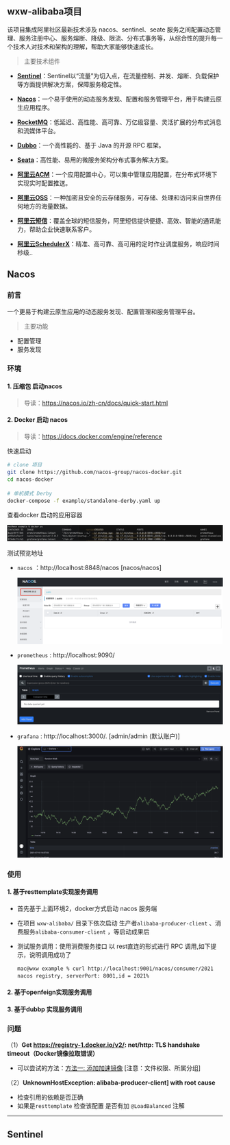 ## wxw-alibaba项目

该项目集成阿里社区最新技术涉及 nacos、sentinel、seate 服务之间配置动态管理、服务注册中心、服务熔断、降级、限流、分布式事务等，从综合性的提升每一个技术人对技术和架构的理解，帮助大家能够快速成长。

> 主要技术组件

- **[Sentinel](https://github.com/alibaba/Sentinel)**：Sentinel以“流量”为切入点，在流量控制、并发、熔断、负载保护等方面提供解决方案，保障服务稳定性。

- **[Nacos](https://github.com/alibaba/Nacos)**：一个易于使用的动态服务发现、配置和服务管理平台，用于构建云原生应用程序。

- **[RocketMQ](https://rocketmq.apache.org/)**：低延迟、高性能、高可靠、万亿级容量、灵活扩展的分布式消息和流媒体平台。

- **[Dubbo](https://github.com/apache/dubbo)**：一个高性能的、基于 Java 的开源 RPC 框架。

- **[Seata](https://github.com/seata/seata)**：高性能、易用的微服务架构分布式事务解决方案。

- **[阿里云ACM](https://www.aliyun.com/product/acm)**：一个应用配置中心，可以集中管理应用配置，在分布式环境下实现实时配置推送。

- **[阿里云OSS](https://www.aliyun.com/product/oss)**：一种加密且安全的云存储服务，可存储、处理和访问来自世界任何地方的海量数据。

- **[阿里云短信](https://www.aliyun.com/product/sms)**：覆盖全球的短信服务，阿里短信提供便捷、高效、智能的通讯能力，帮助企业快速联系客户。

- **[阿里云SchedulerX](https://www.aliyun.com/aliware/schedulerx?spm=5176.10695662.784137.1.4b07363dej23L3)**：精准、高可靠、高可用的定时作业调度服务，响应时间秒级..

##  Nacos

### 前言

一个更易于构建云原生应用的动态服务发现、配置管理和服务管理平台。

> 主要功能

- 配置管理
- 服务发现

### 环境

#### 1.  压缩包 启动nacos

> 导读：https://nacos.io/zh-cn/docs/quick-start.html

#### 2. Docker 启动 nacos

> 导读：https://docs.docker.com/engine/reference

快速启动

```bash
# clone 项目
git clone https://github.com/nacos-group/nacos-docker.git
cd nacos-docker

# 单机模式 Derby
docker-compose -f example/standalone-derby.yaml up
```

查看docker 启动的应用容器

<img src="asserts/image-20210710151146430.png" alt="image-20210710151146430" style="zoom:50%;" /> 

测试预览地址

- `nacos` ：http://localhost:8848/nacos    [nacos/nacos]

  <img src="asserts/image-20210710150921405.png" alt="image-20210710150921405" style="zoom:50%;" /> 

- `prometheus` : http://localhost:9090/   

  <img src="asserts/image-20210710150842248.png" alt="image-20210710150842248" style="zoom:50%;" /> 

- `grafana` : http://localhost:3000/.    [admin/admin (默认账户)] 

  <img src="asserts/image-20210710150800074.png" alt="image-20210710150800074" style="zoom:50%;" /> 

### 使用

#### 1. 基于resttemplate实现服务调用

- 首先基于上面环境2，docker方式启动 nacos 服务端

- 在项目 `wxw-alibaba/` 目录下依次启动 生产者`alibaba-producer-client` 、消费服务`alibaba-consumer-client` ，等启动成果后

- 测试服务调用：使用消费服务接口 以 rest直连的形式进行 RPC 调用,如下提示，说明调用成功了

  ```bash
  mac@wxw example % curl http://localhost:9001/nacos/consumer/2021
  nacos registry, serverPort: 8001,id = 2021%
  ```

#### 2. 基于openfeign实现服务调用

#### 3. 基于dubbp 实现服务调用



### 问题

（1）**Get https://registry-1.docker.io/v2/: net/http: TLS handshake timeout（Docker镜像拉取错误）**

- 可以尝试的方法：[方法一: 添加加速镜像](https://blog.csdn.net/yyj108317/article/details/105875582/)  [注意：文件权限、所属分组]

（2）**UnknownHostException: alibaba-producer-client] with root cause** 

- 检查引用的依赖是否正确
- 如果是`resttemplate` 检查该配置 是否有加 `@LoadBalanced` 注解

---



## Sentinel



